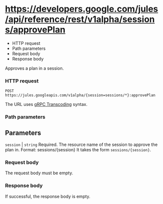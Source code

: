 # https://developers.google.com/jules/api/reference/rest/v1alpha/sessions/approvePlan

  * HTTP request  
  * Path parameters
  * Request body
  * Response body



Approves a plan in a session.

### HTTP request

`POST https://jules.googleapis.com/v1alpha/{session=sessions/*}:approvePlan`

The URL uses [gRPC Transcoding](https://google.aip.dev/127) syntax.

### Path parameters

Parameters  
---  
`session` |  `string` Required. The resource name of the session to approve the plan in. Format: sessions/{session} It takes the form `sessions/{session}`.  
  
### Request body

The request body must be empty.

### Response body

If successful, the response body is empty.
